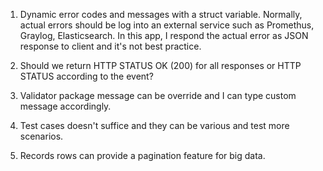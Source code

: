 1. Dynamic error codes and messages with a struct variable. Normally, actual errors should be log into an external service such as Promethus, Graylog, Elasticsearch. In this app, I respond the actual error as JSON response to client and it's not best practice.

2. Should we return HTTP STATUS OK (200) for all responses or HTTP STATUS according to the event?

3. Validator package message can be override and I can type custom message accordingly.

4. Test cases doesn't suffice and they can be various and test more scenarios.

5. Records rows can provide a pagination feature for big data.